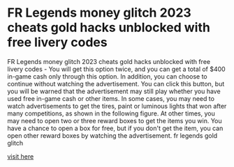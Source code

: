 # FR Legends money glitch 2023 cheats gold hacks unblocked with free livery codes

FR Legends money glitch 2023 cheats gold hacks unblocked with free livery codes - You will get this option twice, and you can get a total of $400 in-game cash only through this option. In addition, you can choose to continue without watching the advertisement. You can click this button, but you will be warned that the advertisement may still play whether you have used free in-game cash or other items. In some cases, you may need to watch advertisements to get the tires, paint or luminous lights that won after many competitions, as shown in the following figure. At other times, you may need to open two or three reward boxes to get the items you win. You have a chance to open a box for free, but if you don't get the item, you can open other reward boxes by watching the advertisement. fr legends gold glitch

<a href="https://non-cgplus.com/fr-legends/">visit here</a>

